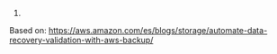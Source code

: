 
1. 




Based on: https://aws.amazon.com/es/blogs/storage/automate-data-recovery-validation-with-aws-backup/
